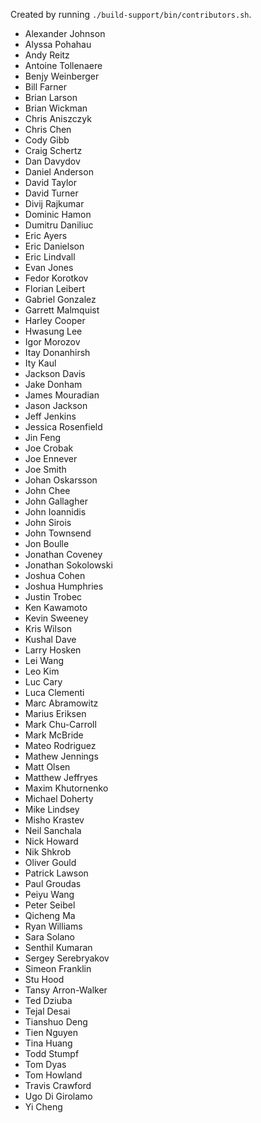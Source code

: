 Created by running `./build-support/bin/contributors.sh`.

+ Alexander Johnson
+ Alyssa Pohahau
+ Andy Reitz
+ Antoine Tollenaere
+ Benjy Weinberger
+ Bill Farner
+ Brian Larson
+ Brian Wickman
+ Chris Aniszczyk
+ Chris Chen
+ Cody Gibb
+ Craig Schertz
+ Dan Davydov
+ Daniel Anderson
+ David Taylor
+ David Turner
+ Divij Rajkumar
+ Dominic Hamon
+ Dumitru Daniliuc
+ Eric Ayers
+ Eric Danielson
+ Eric Lindvall
+ Evan Jones
+ Fedor Korotkov
+ Florian Leibert
+ Gabriel Gonzalez
+ Garrett Malmquist
+ Harley Cooper
+ Hwasung Lee
+ Igor Morozov
+ Itay Donanhirsh
+ Ity Kaul
+ Jackson Davis
+ Jake Donham
+ James Mouradian
+ Jason Jackson
+ Jeff Jenkins
+ Jessica Rosenfield
+ Jin Feng
+ Joe Crobak
+ Joe Ennever
+ Joe Smith
+ Johan Oskarsson
+ John Chee
+ John Gallagher
+ John Ioannidis
+ John Sirois
+ John Townsend
+ Jon Boulle
+ Jonathan Coveney
+ Jonathan Sokolowski
+ Joshua Cohen
+ Joshua Humphries
+ Justin Trobec
+ Ken Kawamoto
+ Kevin Sweeney
+ Kris Wilson
+ Kushal Dave
+ Larry Hosken
+ Lei Wang
+ Leo Kim
+ Luc Cary
+ Luca Clementi
+ Marc Abramowitz
+ Marius Eriksen
+ Mark Chu-Carroll
+ Mark McBride
+ Mateo Rodriguez
+ Mathew Jennings
+ Matt Olsen
+ Matthew Jeffryes
+ Maxim Khutornenko
+ Michael Doherty
+ Mike Lindsey
+ Misho Krastev
+ Neil Sanchala
+ Nick Howard
+ Nik Shkrob
+ Oliver Gould
+ Patrick Lawson
+ Paul Groudas
+ Peiyu Wang
+ Peter Seibel
+ Qicheng Ma
+ Ryan Williams
+ Sara Solano
+ Senthil Kumaran
+ Sergey Serebryakov
+ Simeon Franklin
+ Stu Hood
+ Tansy Arron-Walker
+ Ted Dziuba
+ Tejal Desai
+ Tianshuo Deng
+ Tien Nguyen
+ Tina Huang
+ Todd Stumpf
+ Tom Dyas
+ Tom Howland
+ Travis Crawford
+ Ugo Di Girolamo
+ Yi Cheng
